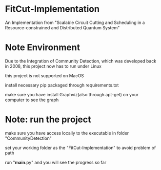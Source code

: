 # FitCut-Implementation
An Implementation from "Scalable Circuit Cutting and Scheduling in a Resource-constrained and Distributed Quantum System"

# Note Environment

Due to the Integration of Community Detection, which was developed back in 2008, this project now has to run under Linux

this project is not supported on MacOS

install necessary pip packaged through requirements.txt

make sure you have install Graphviz(also through apt-get) on your computer to see the graph

# Note: run the project

make sure you have access locally to the executable in folder "CommunityDetection"

set your working folder as the "FitCut-Implementation" to avoid problem of path

run "__main__.py" and you will see the progress so far
